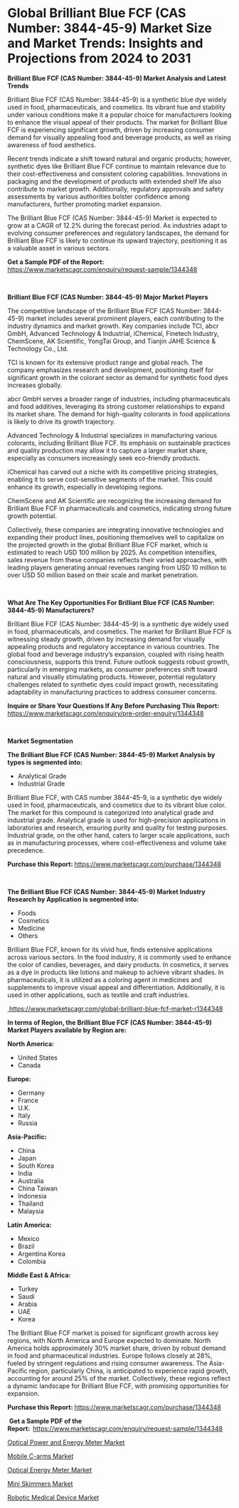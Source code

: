 <p><h1>Global Brilliant Blue FCF (CAS Number: 3844-45-9) Market Size and Market Trends: Insights and Projections from 2024 to 2031</h1></p><p><strong>Brilliant Blue FCF (CAS Number: 3844-45-9) Market Analysis and Latest Trends</strong></p>
<p><p>Brilliant Blue FCF (CAS Number: 3844-45-9) is a synthetic blue dye widely used in food, pharmaceuticals, and cosmetics. Its vibrant hue and stability under various conditions make it a popular choice for manufacturers looking to enhance the visual appeal of their products. The market for Brilliant Blue FCF is experiencing significant growth, driven by increasing consumer demand for visually appealing food and beverage products, as well as rising awareness of food aesthetics.</p><p>Recent trends indicate a shift toward natural and organic products; however, synthetic dyes like Brilliant Blue FCF continue to maintain relevance due to their cost-effectiveness and consistent coloring capabilities. Innovations in packaging and the development of products with extended shelf life also contribute to market growth. Additionally, regulatory approvals and safety assessments by various authorities bolster confidence among manufacturers, further promoting market expansion.</p><p>The Brilliant Blue FCF (CAS Number: 3844-45-9) Market is expected to grow at a CAGR of 12.2% during the forecast period. As industries adapt to evolving consumer preferences and regulatory landscapes, the demand for Brilliant Blue FCF is likely to continue its upward trajectory, positioning it as a valuable asset in various sectors.</p></p>
<p><strong>Get a Sample PDF of the Report:&nbsp;</strong> <a href="https://www.marketscagr.com/enquiry/request-sample/1344348?utm_campaign=1349&utm_medium=2&utm_source=Github&utm_content=ia&utm_term=30092024&utm_id=brilliant-blue-fcf-cas-number-3844-45-9">https://www.marketscagr.com/enquiry/request-sample/1344348</a></p>
<p>&nbsp;</p>
<p><strong>Brilliant Blue FCF (CAS Number: 3844-45-9) Major Market Players</strong></p>
<p><p>The competitive landscape of the Brilliant Blue FCF (CAS Number: 3844-45-9) market includes several prominent players, each contributing to the industry dynamics and market growth. Key companies include TCI, abcr GmbH, Advanced Technology & Industrial, iChemical, Finetech Industry, ChemScene, AK Scientific, YongTai Group, and Tianjin JAHE Science & Technology Co., Ltd.</p><p>TCI is known for its extensive product range and global reach. The company emphasizes research and development, positioning itself for significant growth in the colorant sector as demand for synthetic food dyes increases globally. </p><p>abcr GmbH serves a broader range of industries, including pharmaceuticals and food additives, leveraging its strong customer relationships to expand its market share. The demand for high-quality colorants in food applications is likely to drive its growth trajectory.</p><p>Advanced Technology & Industrial specializes in manufacturing various colorants, including Brilliant Blue FCF. Its emphasis on sustainable practices and quality production may allow it to capture a larger market share, especially as consumers increasingly seek eco-friendly products.</p><p>iChemical has carved out a niche with its competitive pricing strategies, enabling it to serve cost-sensitive segments of the market. This could enhance its growth, especially in developing regions.</p><p>ChemScene and AK Scientific are recognizing the increasing demand for Brilliant Blue FCF in pharmaceuticals and cosmetics, indicating strong future growth potential. </p><p>Collectively, these companies are integrating innovative technologies and expanding their product lines, positioning themselves well to capitalize on the projected growth in the global Brilliant Blue FCF market, which is estimated to reach USD 100 million by 2025. As competition intensifies, sales revenue from these companies reflects their varied approaches, with leading players generating annual revenues ranging from USD 10 million to over USD 50 million based on their scale and market penetration.</p></p>
<p>&nbsp;</p>
<p><strong>What Are The Key Opportunities For Brilliant Blue FCF (CAS Number: 3844-45-9) Manufacturers?</strong></p>
<p><p>Brilliant Blue FCF (CAS Number: 3844-45-9) is a synthetic dye widely used in food, pharmaceuticals, and cosmetics. The market for Brilliant Blue FCF is witnessing steady growth, driven by increasing demand for visually appealing products and regulatory acceptance in various countries. The global food and beverage industry’s expansion, coupled with rising health consciousness, supports this trend. Future outlook suggests robust growth, particularly in emerging markets, as consumer preferences shift toward natural and visually stimulating products. However, potential regulatory challenges related to synthetic dyes could impact growth, necessitating adaptability in manufacturing practices to address consumer concerns.</p></p>
<p><strong>Inquire or Share Your Questions If Any Before Purchasing This Report:</strong> <a href="https://www.marketscagr.com/enquiry/pre-order-enquiry/1344348?utm_campaign=1349&utm_medium=2&utm_source=Github&utm_content=ia&utm_term=30092024&utm_id=brilliant-blue-fcf-cas-number-3844-45-9">https://www.marketscagr.com/enquiry/pre-order-enquiry/1344348</a></p>
<p>&nbsp;</p>
<p><strong>Market Segmentation</strong></p>
<p><strong>The Brilliant Blue FCF (CAS Number: 3844-45-9) Market Analysis by types is segmented into:</strong></p>
<p><ul><li>Analytical Grade</li><li>Industrial Grade</li></ul></p>
<p><p>Brilliant Blue FCF, with CAS number 3844-45-9, is a synthetic dye widely used in food, pharmaceuticals, and cosmetics due to its vibrant blue color. The market for this compound is categorized into analytical grade and industrial grade. Analytical grade is used for high-precision applications in laboratories and research, ensuring purity and quality for testing purposes. Industrial grade, on the other hand, caters to larger scale applications, such as in manufacturing processes, where cost-effectiveness and volume take precedence.</p></p>
<p><strong>Purchase this Report:&nbsp;</strong><a href="https://www.marketscagr.com/purchase/1344348?utm_campaign=1349&utm_medium=2&utm_source=Github&utm_content=ia&utm_term=30092024&utm_id=brilliant-blue-fcf-cas-number-3844-45-9">https://www.marketscagr.com/purchase/1344348</a></p>
<p>&nbsp;</p>
<p><strong>The Brilliant Blue FCF (CAS Number: 3844-45-9) Market Industry Research by Application is segmented into:</strong></p>
<p><ul><li>Foods</li><li>Cosmetics</li><li>Medicine</li><li>Others</li></ul></p>
<p><p>Brilliant Blue FCF, known for its vivid hue, finds extensive applications across various sectors. In the food industry, it is commonly used to enhance the color of candies, beverages, and dairy products. In cosmetics, it serves as a dye in products like lotions and makeup to achieve vibrant shades. In pharmaceuticals, it is utilized as a coloring agent in medicines and supplements to improve visual appeal and differentiation. Additionally, it is used in other applications, such as textile and craft industries.</p></p>
<p><a href="https://www.marketscagr.com/global-brilliant-blue-fcf-market-r1344348?utm_campaign=1349&utm_medium=2&utm_source=Github&utm_content=ia&utm_term=30092024&utm_id=brilliant-blue-fcf-cas-number-3844-45-9">&nbsp;https://www.marketscagr.com/global-brilliant-blue-fcf-market-r1344348</a></p>
<p><strong>In terms of Region, the Brilliant Blue FCF (CAS Number: 3844-45-9) Market Players available by Region are:</strong></p>
<p>
    <p> <strong> North America: </strong>
        <ul>
            <li>United States</li>
            <li>Canada</li>
        </ul>
        </p> 
    <p> <strong> Europe: </strong>
        <ul>
            <li>Germany</li>
            <li>France</li>
            <li>U.K.</li>
            <li>Italy</li>
            <li>Russia</li>
        </ul>
        </p> 
    <p> <strong> Asia-Pacific: </strong>
        <ul>
            <li>China</li>
            <li>Japan</li>
            <li>South Korea</li>
            <li>India</li>
            <li>Australia</li>
            <li>China Taiwan</li>
            <li>Indonesia</li>
            <li>Thailand</li>
            <li>Malaysia</li>
        </ul>
        </p> 
    <p> <strong> Latin America: </strong>
        <ul>
            <li>Mexico</li>
            <li>Brazil</li>
            <li>Argentina Korea</li>
            <li>Colombia</li>
        </ul>
        </p> 
    <p> <strong> Middle East & Africa: </strong>
        <ul>
            <li>Turkey</li>
            <li>Saudi</li>
            <li>Arabia</li>
            <li>UAE</li>
            <li>Korea</li>
        </ul>
    </p>
    </p>
<p><p>The Brilliant Blue FCF market is poised for significant growth across key regions, with North America and Europe expected to dominate. North America holds approximately 30% market share, driven by robust demand in food and pharmaceutical industries. Europe follows closely at 28%, fueled by stringent regulations and rising consumer awareness. The Asia-Pacific region, particularly China, is anticipated to experience rapid growth, accounting for around 25% of the market. Collectively, these regions reflect a dynamic landscape for Brilliant Blue FCF, with promising opportunities for expansion.</p></p>
<p><strong>Purchase this Report: </strong><a href="https://www.marketscagr.com/purchase/1344348?utm_campaign=1349&utm_medium=2&utm_source=Github&utm_content=ia&utm_term=30092024&utm_id=brilliant-blue-fcf-cas-number-3844-45-9">https://www.marketscagr.com/purchase/1344348</a></p>
<p>&nbsp;<strong>Get a Sample PDF of the Report:&nbsp;&nbsp;</strong><a href="https://www.marketscagr.com/enquiry/request-sample/1344348?utm_campaign=1349&utm_medium=2&utm_source=Github&utm_content=ia&utm_term=30092024&utm_id=brilliant-blue-fcf-cas-number-3844-45-9">https://www.marketscagr.com/enquiry/request-sample/1344348</a></p>
<p><strong></strong></p>
<p><p><a href="https://issuu.com/reportprime-2/docs/optical-power-and-energy-meter-mark_ac744631956ca6?utm_campaign=1349&utm_medium=2&utm_source=Github&utm_content=ia&utm_term=30092024&utm_id=brilliant-blue-fcf-cas-number-3844-45-9">Optical Power and Energy Meter Market</a></p><p><a href="https://www.linkedin.com/pulse/global-mobile-c-arms-market-status-2024-2031-forecast-region-ucjle?utm_campaign=1349&utm_medium=2&utm_source=Github&utm_content=ia&utm_term=30092024&utm_id=brilliant-blue-fcf-cas-number-3844-45-9">Mobile C-arms Market</a></p><p><a href="https://issuu.com/reportprime-2/docs/optical-energy-meter-market-size-20_532b1b3a677469?utm_campaign=1349&utm_medium=2&utm_source=Github&utm_content=ia&utm_term=30092024&utm_id=brilliant-blue-fcf-cas-number-3844-45-9">Optical Energy Meter Market</a></p><p><a href="https://www.linkedin.com/pulse/mini-skimmers-market-indicators-size-regional-breakdown-cv9gc?utm_campaign=1349&utm_medium=2&utm_source=Github&utm_content=ia&utm_term=30092024&utm_id=brilliant-blue-fcf-cas-number-3844-45-9">Mini Skimmers Market</a></p><p><a href="https://www.linkedin.com/pulse/role-robotic-medical-device-market-applications-minimally-nbzfe?utm_campaign=1349&utm_medium=2&utm_source=Github&utm_content=ia&utm_term=30092024&utm_id=brilliant-blue-fcf-cas-number-3844-45-9">Robotic Medical Device Market</a></p></p>